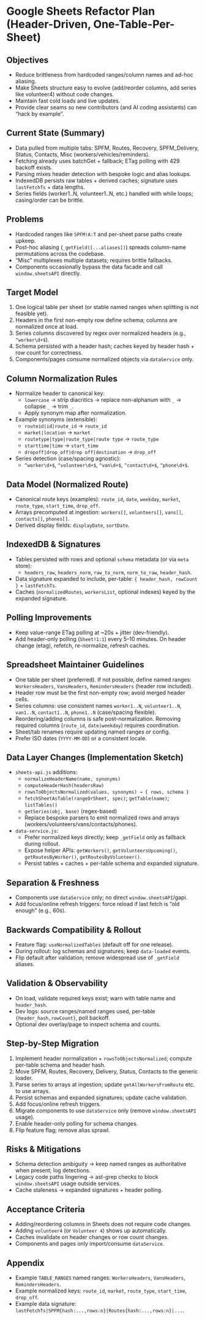 # Google Sheets Refactor Plan (Header-Driven, One-Table-Per-Sheet)

## Objectives
- Reduce brittleness from hardcoded ranges/column names and ad-hoc aliasing.
- Make Sheets structure easy to evolve (add/reorder columns, add series like volunteer4) without code changes.
- Maintain fast cold loads and live updates.
- Provide clear seams so new contributors (and AI coding assistants) can “hack by example”.

## Current State (Summary)
- Data pulled from multiple tabs: SPFM, Routes, Recovery, SPFM_Delivery, Status, Contacts, Misc (workers/vehicles/reminders).
- Fetching already uses batchGet + fallback; ETag polling with 429 backoff exists.
- Parsing mixes header detection with bespoke logic and alias lookups.
- IndexedDB persists raw tables + derived caches; signature uses `lastFetchTs` + data lengths.
- Series fields (worker1..N, volunteer1..N, etc.) handled with while loops; casing/order can be brittle.

## Problems
- Hardcoded ranges like `SPFM!A:T` and per-sheet parse paths create upkeep.
- Post-hoc aliasing (`_getField([...aliases])`) spreads column-name permutations across the codebase.
- “Misc” multiplexes multiple datasets; requires brittle fallbacks.
- Components occasionally bypass the data facade and call `window.sheetsAPI` directly.

## Target Model
1) One logical table per sheet (or stable named ranges when splitting is not feasible yet).
2) Headers in the first non-empty row define schema; columns are normalized once at load.
3) Series columns discovered by regex over normalized headers (e.g., `^worker\d+$`).
4) Schema persisted with a header hash; caches keyed by header hash + row count for correctness.
5) Components/pages consume normalized objects via `dataService` only.

## Column Normalization Rules
- Normalize header to canonical key:
  - `lowercase` → strip diacritics → replace non-alphanum with `_` → collapse `_` → trim `_`.
  - Apply synonym map after normalization.
- Example synonyms (extensible):
  - `routeid|id|route_id` → `route_id`
  - `market|location` → `market`
  - `routetype|type|route_type|route type` → `route_type`
  - `starttime|time` → `start_time`
  - `dropoff|drop_off|drop off|destination` → `drop_off`
- Series detection (case/spacing agnostic):
  - `^worker\d+$`, `^volunteer\d+$`, `^van\d+$`, `^contact\d+$`, `^phone\d+$`.

## Data Model (Normalized Route)
- Canonical route keys (examples): `route_id`, `date`, `weekday`, `market`, `route_type`, `start_time`, `drop_off`.
- Arrays precomputed at ingestion: `workers[]`, `volunteers[]`, `vans[]`, `contacts[]`, `phones[]`.
- Derived display fields: `displayDate`, `sortDate`.

## IndexedDB & Signatures
- Tables persisted with rows and optional `schema` metadata (or via `meta` store):
  - `headers_raw`, `headers_norm`, `raw_to_norm`, `norm_to_raw`, `header_hash`.
- Data signature expanded to include, per-table: `{ header_hash, rowCount }` + `lastFetchTs`.
- Caches (`normalizedRoutes`, `workersList`, optional indexes) keyed by the expanded signature.

## Polling Improvements
- Keep value-range ETag polling at ~20s + jitter (dev-friendly).
- Add header-only polling (`Sheet!1:1`) every 5–10 minutes. On header change (etag), refetch, re-normalize, refresh caches.

## Spreadsheet Maintainer Guidelines
- One table per sheet (preferred). If not possible, define named ranges: `WorkersHeaders`, `VansHeaders`, `RemindersHeaders` (header row included).
- Header row must be the first non-empty row; avoid merged header cells.
- Series columns: use consistent names `worker1..N`, `volunteer1..N`, `van1..N`, `contact1..N`, `phone1..N` (case/spacing flexible).
- Reordering/adding columns is safe post-normalization. Removing required columns (`route_id`, `date|weekday`) requires coordination.
- Sheet/tab renames require updating named ranges or config.
- Prefer ISO dates (`YYYY-MM-DD`) or a consistent locale.

## Data Layer Changes (Implementation Sketch)
- `sheets-api.js` additions:
  - `normalizeHeaderName(name, synonyms)`
  - `computeHeaderHash(headersRaw)`
  - `rowsToObjectsNormalized(values, synonyms) → { rows, schema }`
  - `fetchSheetAsTable(rangeOrSheet, spec)`; `getTable(name)`; `listTables()`
  - `getSeries(obj, base)` (regex-based)
  - Replace bespoke parsers to emit normalized rows and arrays (workers/volunteers/vans/contacts/phones).
- `data-service.js`:
  - Prefer normalized keys directly; keep `_getField` only as fallback during rollout.
  - Expose helper APIs: `getWorkers()`, `getVolunteersUpcoming()`, `getRoutesByWorker()`, `getRoutesByVolunteer()`.
  - Persist tables + caches + per-table schema and expanded signature.

## Separation & Freshness
- Components use `dataService` only; no direct `window.sheetsAPI`/gapi.
- Add focus/online refresh triggers: force reload if last fetch is “old enough” (e.g., 60s).

## Backwards Compatibility & Rollout
- Feature flag: `useNormalizedTables` (default off for one release).
- During rollout: log schemas and signatures; keep `data-loaded` events.
- Flip default after validation; remove widespread use of `_getField` aliases.

## Validation & Observability
- On load, validate required keys exist; warn with table name and `header_hash`.
- Dev logs: source ranges/named ranges used, per-table `{header_hash,rowCount}`, poll backoff.
- Optional dev overlay/page to inspect schema and counts.

## Step-by-Step Migration
1. Implement header normalization + `rowsToObjectsNormalized`; compute per-table schema and header hash.
2. Move SPFM, Routes, Recovery, Delivery, Status, Contacts to the generic loader.
3. Parse series to arrays at ingestion; update `getAllWorkersFromRoute` etc. to use arrays.
4. Persist schemas and expanded signatures; update cache validation.
5. Add focus/online refresh triggers.
6. Migrate components to use `dataService` only (remove `window.sheetsAPI` usage).
7. Enable header-only polling for schema changes.
8. Flip feature flag; remove alias sprawl.

## Risks & Mitigations
- Schema detection ambiguity → keep named ranges as authoritative when present; log detections.
- Legacy code paths lingering → ast-grep checks to block `window.sheetsAPI` usage outside services.
- Cache staleness → expanded signatures + header polling.

## Acceptance Criteria
- Adding/reordering columns in Sheets does not require code changes.
- Adding `volunteer4` (or `Volunteer 4`) shows up automatically.
- Caches invalidate on header changes or row count changes.
- Components and pages only import/consume `dataService`.

## Appendix
- Example `TABLE_RANGES` named ranges: `WorkersHeaders`, `VansHeaders`, `RemindersHeaders`.
- Example normalized keys: `route_id`, `market`, `route_type`, `start_time`, `drop_off`.
- Example data signature: `lastFetchTs|SPFM{hash:...,rows:n}|Routes{hash:...,rows:n}|...`.

